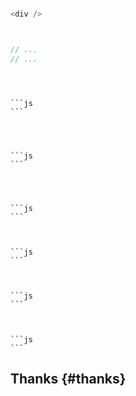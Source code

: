 ---
---


```js
```


```js
<div />
```


```js
```



```js
```


```js
// ...
// ...
```






```js

```







```js
```






```js
```








    ```js
    ```




    ```js
    ```




    ```js
    ```



    ```js
    ```



    ```js
    ```



    ```js
    ```





## Thanks {#thanks}






